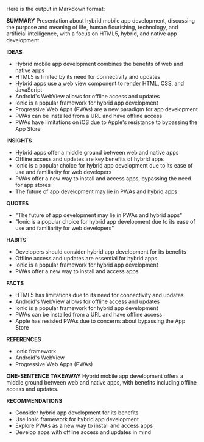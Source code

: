 Here is the output in Markdown format:

**SUMMARY**
Presentation about hybrid mobile app development, discussing the purpose and meaning of life, human flourishing, technology, and artificial intelligence, with a focus on HTML5, hybrid, and native app development.

**IDEAS**
* Hybrid mobile app development combines the benefits of web and native apps
* HTML5 is limited by its need for connectivity and updates
* Hybrid apps use a web view component to render HTML, CSS, and JavaScript
* Android's WebView allows for offline access and updates
* Ionic is a popular framework for hybrid app development
* Progressive Web Apps (PWAs) are a new paradigm for app development
* PWAs can be installed from a URL and have offline access
* PWAs have limitations on iOS due to Apple's resistance to bypassing the App Store

**INSIGHTS**
* Hybrid apps offer a middle ground between web and native apps
* Offline access and updates are key benefits of hybrid apps
* Ionic is a popular choice for hybrid app development due to its ease of use and familiarity for web developers
* PWAs offer a new way to install and access apps, bypassing the need for app stores
* The future of app development may lie in PWAs and hybrid apps

**QUOTES**
* "The future of app development may lie in PWAs and hybrid apps"
* "Ionic is a popular choice for hybrid app development due to its ease of use and familiarity for web developers"

**HABITS**
* Developers should consider hybrid app development for its benefits
* Offline access and updates are essential for hybrid apps
* Ionic is a popular framework for hybrid app development
* PWAs offer a new way to install and access apps

**FACTS**
* HTML5 has limitations due to its need for connectivity and updates
* Android's WebView allows for offline access and updates
* Ionic is a popular framework for hybrid app development
* PWAs can be installed from a URL and have offline access
* Apple has resisted PWAs due to concerns about bypassing the App Store

**REFERENCES**
* Ionic framework
* Android's WebView
* Progressive Web Apps (PWAs)

**ONE-SENTENCE TAKEAWAY**
Hybrid mobile app development offers a middle ground between web and native apps, with benefits including offline access and updates.

**RECOMMENDATIONS**
* Consider hybrid app development for its benefits
* Use Ionic framework for hybrid app development
* Explore PWAs as a new way to install and access apps
* Develop apps with offline access and updates in mind
